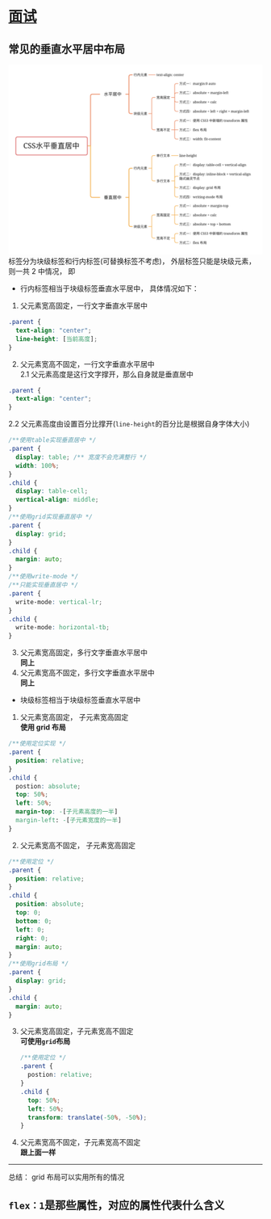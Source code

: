 # [面试](../.)

## 常见的垂直水平居中布局

![垂直水平居中](./image/1.png)
标签分为块级标签和行内标签(可替换标签不考虑)， 外层标签只能是块级元素，则一共 2 中情况， 即

- 行内标签相当于块级标签垂直水平居中， 具体情况如下：

1. 父元素宽高固定，一行文字垂直水平居中

```css
.parent {
  text-align: "center";
  line-height: [当前高度];
}
```

2. 父元素宽高不固定，一行文字垂直水平居中  
   2.1 父元素高度是这行文字撑开，那么自身就是垂直居中

```css
.parent {
  text-align: "center";
}
```

2.2 父元素高度由设置百分比撑开(`line-height`的百分比是根据自身字体大小)

```css
/**使用table实现垂直居中 */
.parent {
  display: table; /** 宽度不会充满整行 */
  width: 100%;
}
.child {
  display: table-cell;
  vertical-align: middle;
}
/**使用grid实现垂直居中 */
.parent {
  display: grid;
}
.child {
  margin: auto;
}
/**使用write-mode */
/**只能实现垂直居中 */
.parent {
  write-mode: vertical-lr;
}
.child {
  write-mode: horizontal-tb;
}
```

3. 父元素宽高固定，多行文字垂直水平居中  
   **同上**
4. 父元素宽高不固定，多行文字垂直水平居中  
   **同上**

- 块级标签相当于块级标签垂直水平居中

1. 父元素宽高固定， 子元素宽高固定  
   **使用 grid 布局**

```css
/**使用定位实现 */
.parent {
  position: relative;
}
.child {
  postion: absolute;
  top: 50%;
  left: 50%;
  margin-top: -[子元素高度的一半]
  margin-left: -[子元素宽度的一半]
}
```

2. 父元素宽高不固定， 子元素宽高固定

```css
/**使用定位 */
.parent {
  position: relative;
}
.child {
  position: absolute;
  top: 0;
  bottom: 0;
  left: 0;
  right: 0;
  margin: auto;
}
/**使用grid布局 */
.parent {
  display: grid;
}
.child {
  margin: auto;
}
```

3. 父元素宽高固定，子元素宽高不固定  
   **可使用`grid`布局**
   ```css
   /**使用定位 */
   .parent {
     postion: relative;
   }
   .child {
     top: 50%;
     left: 50%;
     transform: translate(-50%, -50%);
   }
   ```
4. 父元素宽高不固定，子元素宽高不固定  
   **跟上面一样**

---

总结： grid 布局可以实用所有的情况

## `flex：1`是那些属性，对应的属性代表什么含义
